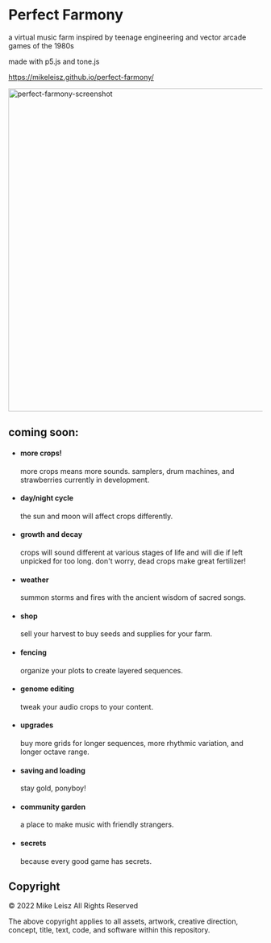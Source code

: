 # Perfect Farmony
a virtual music farm inspired by teenage engineering and vector arcade games of the 1980s

made with p5.js and tone.js

https://mikeleisz.github.io/perfect-farmony/

<img width="640" alt="perfect-farmony-screenshot" src="https://user-images.githubusercontent.com/2031008/196022117-3488886c-0876-411d-acee-4324f02b5707.png">

## coming soon:
- #### more crops!
  more crops means more sounds. samplers, drum machines, and strawberries currently in development.

- #### day/night cycle
  the sun and moon will affect crops differently.

- #### growth and decay
  crops will sound different at various stages of life and will die if left unpicked for too long. don't worry, dead crops make great fertilizer!

- #### weather
  summon storms and fires with the ancient wisdom of sacred songs.

- #### shop
  sell your harvest to buy seeds and supplies for your farm.

- #### fencing
  organize your plots to create layered sequences.

- #### genome editing
  tweak your audio crops to your content.

- #### upgrades
  buy more grids for longer sequences, more rhythmic variation, and longer octave range.

- #### saving and loading
  stay gold, ponyboy!

- #### community garden
  a place to make music with friendly strangers.

- #### secrets
  because every good game has secrets.

## Copyright

© 2022 Mike Leisz All Rights Reserved

The above copyright applies to all assets, artwork, creative direction, concept, title, text, code, and software within this repository.
